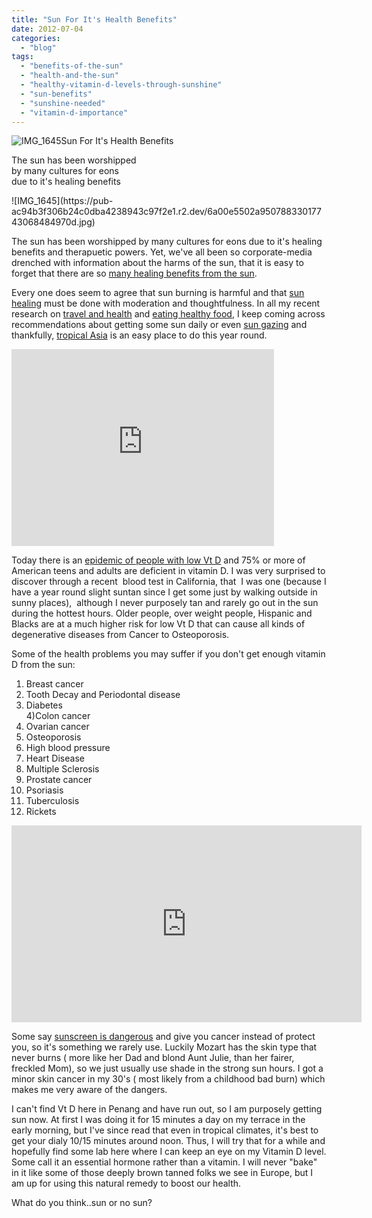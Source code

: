 ```yaml
---
title: "Sun For It's Health Benefits"
date: 2012-07-04
categories: 
  - "blog"
tags: 
  - "benefits-of-the-sun"
  - "health-and-the-sun"
  - "healthy-vitamin-d-levels-through-sunshine"
  - "sun-benefits"
  - "sunshine-needed"
  - "vitamin-d-importance"
---
```


![IMG_1645](https://pub-ac94b3f306b24c0dba4238943c97f2e1.r2.dev/6a00e5502a950788330167678e15e6970b.jpg)Sun For It's Health Benefits

The sun has been worshipped  
by many cultures for eons  
due to it's healing benefits

<!--more--> ![IMG_1645](https://pub-ac94b3f306b24c0dba4238943c97f2e1.r2.dev/6a00e5502a95078833017743068484970d.jpg)  
  
  
The sun has been worshipped by many cultures for eons due to it's healing benefits and therapuetic powers. Yet, we've all been so corporate-media drenched with information about the harms of the sun, that it is easy to forget that there are so [many healing benefits from the sun](http://drbenkim.com/vitamin-d-facts.htm "many healing benefits from the sun").  
  
Every one does seem to agree that sun burning is harmful and that [sun healing](http://articles.mercola.com/sites/articles/archive/2012/03/26/maximizing-vitamin-d-exposure.aspx "sun healing benefits") must be done with moderation and thoughtfulness. In all my recent research on [travel and health](https://pub-ac94b3f306b24c0dba4238943c97f2e1.r2.dev/2011/09/travel-health-secrets-for-long-term-digital-nomads.html "travel and health") and [eating healthy food](https://pub-ac94b3f306b24c0dba4238943c97f2e1.r2.dev/2012/04/health-organic-raw-foods-and-travel.html "eating healthy food"), I keep coming across recommendations about getting some sun daily or even [sun gazing](http://solarhealing.com/solarlinks/ "sun gazing") and thankfully, [tropical Asia](https://pub-ac94b3f306b24c0dba4238943c97f2e1.r2.dev/2011/01/tropical-winter-home-in-penang-malaysia-location-indenpendent-digital-nomad-long-term-travel-tips-.html "tropical Asia") is an easy place to do this year round.  
  

<iframe src="http://www.youtube.com/embed/Cq1t9WqOD-0?rel=0" frameborder="0" height="315" width="420"></iframe>

  
  
Today there is an [epidemic of people with low Vt D](http://articles.mercola.com/sites/articles/archive/2008/11/01/Vitamin-D-is-a-Key-Player-in-Your-Overall-Health.aspx "epidemic of low vitamin D") and 75% or more of American teens and adults are deficient in vitamin D. I was very surprised to discover through a recent  blood test in California, that  I was one (because I have a year round slight suntan since I get some just by walking outside in sunny places),  although I never purposely tan and rarely go out in the sun during the hottest hours. Older people, over weight people, Hispanic and Blacks are at a much higher risk for low Vt D that can cause all kinds of degenerative diseases from Cancer to Osteoporosis.

  
Some of the health problems you may suffer if you don't get enough vitamin D from the sun:  
  
1) Breast cancer  
2) Tooth Decay and Periodontal disease  
3) Diabetes  
4)Colon cancer  
5) Ovarian cancer  
6) Osteoporosis  
7) High blood pressure  
8) Heart Disease  
9) Multiple Sclerosis  
10) Prostate cancer  
11) Psoriasis  
12) Tuberculosis  
13) Rickets  
  

<iframe src="http://www.youtube.com/embed/T8eoEv1tnTU?rel=0" frameborder="0" height="315" width="560"></iframe>

Some say [sunscreen is dangerous](http://articles.mercola.com/sites/articles/archive/2003/07/02/sunblock-cancer-part-one.aspx "sunscreen is dangerous") and give you cancer instead of protect you, so it's something we rarely use. Luckily Mozart has the skin type that never burns ( more like her Dad and blond Aunt Julie, than her fairer, freckled Mom), so we just usually use shade in the strong sun hours. I got a minor skin cancer in my 30's ( most likely from a childhood bad burn) which makes me very aware of the dangers.  
  
I can't find Vt D here in Penang and have run out, so I am purposely getting sun now. At first I was doing it for 15 minutes a day on my terrace in the early morning, but I've since read that even in tropical climates, it's best to get your dialy 10/15 minutes around noon. Thus, I will try that for a while and hopefully find some lab here where I can keep an eye on my Vitamin D level. Some call it an essential hormone rather than a vitamin. I will never "bake" in it like some of those deeply brown tanned folks we see in Europe, but I am up for using this natural remedy to boost our health.  
  
What do you think..sun or no sun?
